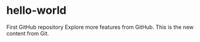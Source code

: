 # hello-world
First GitHub repository
Explore more features from GitHub.
This is the new content from Git.